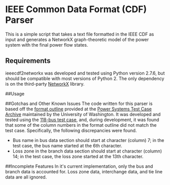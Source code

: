 # IEEE Common Data Format (CDF) Parser

This is a simple script that takes a text file formatted in the IEEE CDF as input and generates a NetworkX graph-theoretic model of the power system with the final power flow states.

## Requirements

ieeecdf2networkx was developed and tested using Python version 2.7.6, but should be compatible with most versions of Python 2. The only dependency is on the third-party [NetworkX](networkx.github.io) library.

##Usage

##Gotchas and Other Known Issues
The code written for this parser is based off the [format outline](https://www.ee.washington.edu/research/pstca/formats/cdf.txt) provided at the [Power Systems Test Case Archive](https://www.ee.washington.edu/research/pstca/) maintained by the University of Washington.  It was developed and tested using the [118-bus test case](https://www.ee.washington.edu/research/pstca/pf118/pg_tca118bus.htm), and, during development, it was found that some of the column numbers in the format outline did not match the test case.  Specifically, the following discrepancies were found.

* Bus name in bus data section should start at character (column) 7; in the test case, the bus name started at the 6th character.
* Loss zone in the branch data section should start at character (column) 14; in the test case, the loss zone started at the 13th character.

##Incomplete Features
In it's current implementation, only the bus and branch data is accounted for. Loss zone data, interchange data, and tie line data are all ignored.